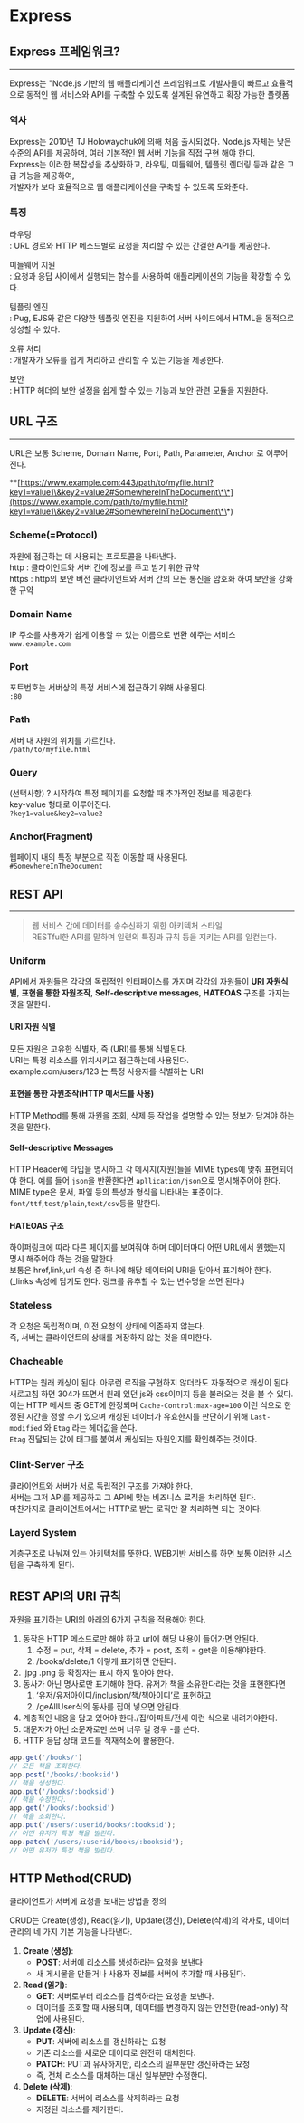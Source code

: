 # Express

## Express 프레임워크?

***

Express는 "Node.js 기반의 웹 애플리케이션 프레임워크로 개발자들이 빠르고 효율적으로 동적인 웹 서비스와 API를 구축할 수 있도록 설계된 유연하고 확장 가능한 플랫폼

### 역사

Express는 2010년 TJ Holowaychuk에 의해 처음 출시되었다.
Node.js 자체는 낮은 수준의 API를 제공하며, 여러 기본적인 웹 서버 기능을 직접 구현 해야 한다.\
Express는 이러한 복잡성을 추상화하고, 라우팅, 미들웨어, 템플릿 렌더링 등과 같은 고급 기능을 제공하여,\
개발자가 보다 효율적으로 웹 애플리케이션을 구축할 수 있도록 도와준다.

### 특징

라우팅\
: URL 경로와 HTTP 메소드별로 요청을 처리할 수 있는 간결한 API를 제공한다.

미들웨어 지원\
: 요청과 응답 사이에서 실행되는 함수를 사용하여 애플리케이션의 기능을 확장할 수 있다.

템플릿 엔진\
: Pug, EJS와 같은 다양한 템플릿 엔진을 지원하여 서버 사이드에서 HTML을 동적으로 생성할 수 있다.

오류 처리\
: 개발자가 오류를 쉽게 처리하고 관리할 수 있는 기능을 제공한다.

보안\
: HTTP 헤더의 보안 설정을 쉽게 할 수 있는 기능과 보안 관련 모듈을 지원한다.

## URL 구조

***

URL은 보통 Scheme, Domain Name, Port, Path, Parameter, Anchor 로 이루어진다.

\*\*[https://www.example.com:443/path/to/myfile.html?key1=value1\&key2=value2#SomewhereInTheDocument\*\*](https://www.example.com/path/to/myfile.html?key1=value1\&key2=value2#SomewhereInTheDocument\*\*)

### Scheme(=Protocol)

자원에 접근하는 데 사용되는 프로토콜을 나타낸다.\
http : 클라이언트와 서버 간에 정보를 주고 받기 위한 규약\
https : http의 보안 버전 클라이언트와 서버 간의 모든 통신을 암호화 하여 보안을 강화한 규약

### Domain Name

IP 주소를 사용자가 쉽게 이용할 수 있는 이름으로 변환 해주는 서비스\
`www.example.com`

### Port

포트번호는 서버상의 특정 서비스에 접근하기 위해 사용된다.\
`:80`

### Path

서버 내 자원의 위치를 가르킨다.\
`/path/to/myfile.html`

### Query

(선택사항) ? 시작하여 특정 페이지를 요청할 때 추가적인 정보를 제공한다.\
key-value 형태로 이루어진다.\
`?key1=value&key2=value2`

### Anchor(Fragment)

웹페이지 내의 특정 부분으로 직접 이동할 때 사용된다.\
`#SomewhereInTheDocument`

## REST API

***

> 웹 서비스 간에 데이터를 송수신하기 위한 아키텍처 스타일  
RESTful한 API를 말하며 일련의 특징과 규칙 등을 지키는 API를 일컫는다.

### Uniform  

API에서 자원들은 각각의 독립적인 인터페이스를 가지며 각각의 자원들이 **URI 자원식별**, **표현을 통한 자원조작**, **Self-descriptive messages**, **HATEOAS** 구조를 가지는 것을 말한다.  

#### URI 자원 식별

모든 자원은 고유한 식별자, 즉 (URI)를 통해 식별된다.  
URI는 특정 리소스를 위치시키고 접근하는데 사용된다.  
example.com/users/123 는 특정 사용자를 식별하는 URI

#### 표현을 통한 자원조작(HTTP 메서드를 사용)

HTTP Method를 통해 자원을 조회, 삭제 등 작업을 설명할 수 있는 정보가 담겨야 하는 것을 말한다.

#### Self-descriptive Messages

HTTP Header에 타입을 명시하고 각 메시지(자원)들을 MIME types에 맞춰 표현되어야 한다.
예를 들어 `json`을 반환한다면 `apllication/json`으로 명시해주어야 한다.  
MIME type은 문서, 파일 등의 특성과 형식을 나타내는 표준이다.  
`font/ttf`,`test/plain`,`text/csv`등을 말한다.

#### HATEOAS 구조

하이퍼링크에 따라 다른 페이지를 보여줘야 하며 데이터마다 어떤 URL에서 원했는지 명시 해주어야 하는 것을 말한다.  
보통은 href,link,url 속성 중 하나에 해당 데이터의 URI을 담아서 표기해야 한다.  
(_links 속성에 담기도 한다. 링크를 유추할 수 있는 변수명을 쓰면 된다.)

### Stateless  

각 요청은 독립적이며, 이전 요청의 상태에 의존하지 않는다.  
즉, 서버는 클라이언트의 상태를 저장하지 않는 것을 의미한다.

### Chacheable  

HTTP는 원래 캐싱이 된다. 아무런 로직을 구현하지 않더라도 자동적으로 캐싱이 된다.  
새로고침 하면 304가 뜨면서 원래 있던 js와 css이미지 등을 불러오는 것을 볼 수 있다.  
이는 HTTP 메서드 중 GET에 한정되며 `Cache-Control:max-age=100` 이런 식으로 한정된 시간을 정할 수가 있으며 캐싱된 데이터가 유효한지를 판단하기 위해 `Last-modified` 와 `Etag`  라는 헤더값을 쓴다.  
 `Etag` 전달되는 값에 태그를 붙여서 캐싱되는 자원인지를 확인해주는 것이다.

### Clint-Server 구조 

클라이언트와 서버가 서로 독립적인 구조를 가져야 한다.  
서버는 그저 API를 제공하고 그 API에 맞는 비즈니스 로직을 처리하면 된다.  
마찬가지로 클라이언트에서는 HTTP로 받는 로직만 잘 처리하면 되는 것이다.  

### Layerd System  

계층구조로 나눠져 있는 아키텍처를 뜻한다. WEB기반 서비스를 하면 보통 이러한 시스템을 구축하게 된다.

## REST API의 URI 규칙 

자원을 표기하는 URI의 아래의 6가지 규칙을 적용해야 한다.

1. 동작은 HTTP 메소드로만 해야 하고 urI에 해당 내용이 들어가면 안된다.
    1. 수정 = put, 삭제 = delete, 추가 = post, 조회 = get을 이용해야한다.
    2. /books/delete/1  이렇게 표기하면 안된다.
2. .jpg .png 등 확장자는 표시 하지 말아야 한다.
3. 동사가 아닌 명사로만 표기해야 한다. 유저가 책을 소유한다라는 것을 표현한다면
    1. ‘유저/유저아이디/inclusion/책/책아이디’로 표현하고
    2. /geAllUser식의 동사를 집어 넣으면 안된다.
4. 계층적인 내용을 담고 있어야 한다./집/아파트/전세 이런 식으로 내려가야한다.
5. 대문자가 아닌 소문자로만 쓰며 너무 길 경우 -를 쓴다.
6. HTTP 응답 상태 코드를 적재적소에 활용한다.

```jsx
app.get('/books/')
// 모든 책을 조회한다.
app.post('/books/:booksid')
// 책을 생성한다.
app.put('/books/:booksid')
// 책을 수정한다.
app.get('/books/:booksid')
// 책을 조회한다.
app.put('/users/:userid/books/:booksid');
// 어떤 유저가 특정 책을 빌린다.
app.patch('/users/:userid/books/:booksid');
// 어떤 유저가 특정 책을 빌린다.
```

## HTTP Method(CRUD)

클라이언트가 서버에 요청을 보내는 방법을 정의

CRUD는 Create(생성), Read(읽기), Update(갱신), Delete(삭제)의 약자로, 데이터 관리의 네 가지 기본 기능을 나타낸다.

1. **Create (생성)**:
   * **POST**: 서버에 리소스를 생성하라는 요청을 보낸다
   * 새 게시물을 만들거나 사용자 정보를 서버에 추가할 때 사용된다.
2. **Read (읽기)**:
   * **GET**: 서버로부터 리소스를 검색하라는 요청을 보낸다.
   * 데이터를 조회할 때 사용되며, 데이터를 변경하지 않는 안전한(read-only) 작업에 사용된다.
3. **Update (갱신)**:
   * **PUT**: 서버에 리소스를 갱신하라는 요청
   * 기존 리소스를 새로운 데이터로 완전히 대체한다.
   * **PATCH**: PUT과 유사하지만, 리소스의 일부분만 갱신하라는 요청
   * 즉, 전체 리소스를 대체하는 대신 일부분만 수정한다.
4. **Delete (삭제)**:
   * **DELETE**: 서버에 리소스를 삭제하라는 요청
   * 지정된 리소스를 제거한다.
